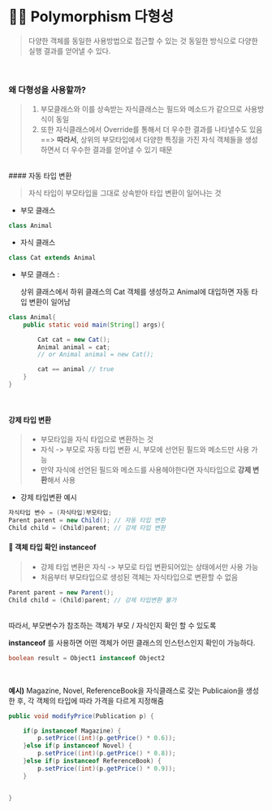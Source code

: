 # 👯‍♂️ Polymorphism 다형성

> 다양한 객체를 동일한 사용방법으로 접근할 수 있는 것
> 동일한 방식으로 다양한 실행 결과를 얻어낼 수 있다.

<br />

### 왜 다형성을 사용할까?

> 1. 부모클래스와 이를 상속받는 자식클래스는 필드와 메소드가 같으므로 사용방식이 동일
> 2. 또한 자식클래스에서 Override를 통해서 더 우수한 결과를 나타낼수도 있음
>    ==> **따라서**, 상위의 부모타입에서 다양한 특징을 가진 자식 객체들을 생성하면서 더 우수한 결과를 얻어낼 수 있기 때문

<br />
#### 자동 타입 변환

> 자식 타입이 부모타입을 그대로 상속받아 타입 변환이 일어나는 것

- 부모 클래스

```java
class Animal
```

- 자식 클래스

```java
class Cat extends Animal
```

- 부모 클래스 :

  상위 클래스에서 하위 클래스의 Cat 객체를 생성하고 Animal에 대입하면 자동 타입 변환이 일어남

```java
class Animal{
    public static void main(String[] args){

        Cat cat = new Cat();
        Animal animal = cat;
        // or Animal animal = new Cat();

        cat == animal // true
    }
}
```

<br />

#### 강제 타입 변환

> - 부모타입을 자식 타입으로 변환하는 것
> - 자식 -> 부모로 자동 타입 변환 시, 부모에 선언된 필드와 메소드만 사용 가능
> - 만약 자식에 선언된 필드와 메소드를 사용헤야한다면 자식타입으로 **강제 변환**해서 사용

>

- 강제 타입변환 예시

```java
자식타입 변수 = (자식타입)부모타입;
Parent parent = new Child(); // 자동 타입 변환
Child child = (Child)parent; // 강제 타입 변환

```

#### 🦊 객체 타입 확인 instanceof

> - 강제 타입 변환은 자식 -> 부모로 타입 변환되어있는 상태에서만 사용 가능
> - 처음부터 부모타입으로 생성된 객체는 자식타입으로 변환할 수 없음

```java
Parent parent = new Parent();
Child child = (Child)parent; // 강제 타입변환 불가
```

<br/>
따라서, 부모변수가 참조하는 객체가 부모 / 자식인지 확인 할 수 있도록

**instanceof** 를 사용하면 어떤 객체가 어떤 클래스의 인스턴스인지 확인이 가능하다.

```java
boolean result = Object1 instanceof Object2
```

<br>

**예시)**
Magazine, Novel, ReferenceBook을 자식클래스로 갖는 Publicaion을 생성한 후,
각 객체의 타입에 따라 가격을 다르게 지정해줌

```java
public void modifyPrice(Publication p) {

	if(p instanceof Magazine) {
		p.setPrice((int)(p.getPrice() * 0.6));
	}else if(p instanceof Novel) {
		p.setPrice((int)(p.getPrice() * 0.8));
	}else if(p instanceof ReferenceBook) {
		p.setPrice((int)(p.getPrice() * 0.9));
	}


}
```
